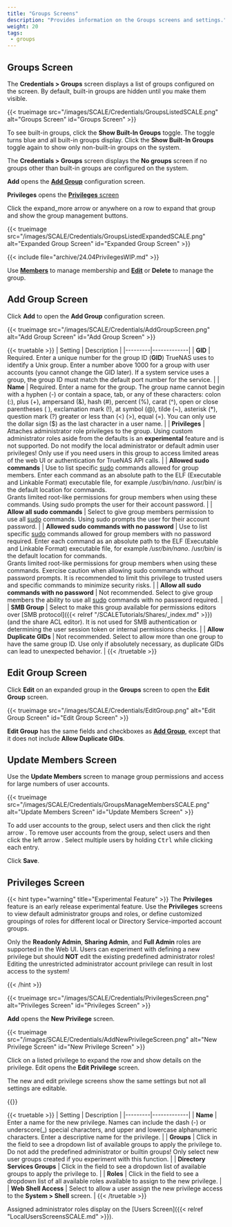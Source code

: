 ```yaml
---
title: "Groups Screens"
description: "Provides information on the Groups screens and settings."
weight: 20
tags:
 - groups
---
```


## Groups Screen

The **Credentials > Groups** screen displays a list of groups configured on the screen. By default, built-in groups are hidden until you make them visible.

{{< trueimage src="/images/SCALE/Credentials/GroupsListedSCALE.png" alt="Groups Screen" id="Groups Screen" >}}

To see built-in groups, click the **Show Built-In Groups** toggle.
The toggle turns blue and all built-in groups display. Click the **Show Built-In Groups** toggle again to show only non-built-in groups on the system.

The **Credentials > Groups** screen displays the **No groups** screen if no groups other than built-in groups are configured on the system.

**Add** opens the **[Add Group](#add-group-screen)** configuration screen.

**Privileges** opens the [**Privileges** screen](#privileges-screen)

Click the <span class="material-icons">expand_more</span> arrow or anywhere on a row to expand that group and show the group management buttons.

{{< trueimage src="/images/SCALE/Credentials/GroupsListedExpandedSCALE.png" alt="Expanded Group Screen" id="Expanded Group Screen" >}}

{{< include file="archive/24.04PrivilegesWIP.md" >}}

Use [**Members**](#update-members) to manage membership and [**Edit**](#edit-group) or **Delete** to manage the group.

## Add Group Screen

Click **Add** to open the **Add Group** configuration screen.

{{< trueimage src="/images/SCALE/Credentials/AddGroupScreen.png" alt="Add Group Screen" id="Add Group Screen" >}}

{{< truetable >}}
| Setting | Description |
|---------|-------------|
| **GID** | Required. Enter a unique number for the group ID (**GID**) TrueNAS uses to identify a Unix group. Enter a number above 1000 for a group with user accounts (you cannot change the GID later). If a system service uses a group, the group ID must match the default port number for the service. |
| **Name** | Required. Enter a name for the group. The group name cannot begin with a hyphen (-) or contain a space, tab, or any of these characters: colon (:), plus (+), ampersand (&), hash (#), percent (%), carat (^), open or close parentheses ( ), exclamation mark (!), at symbol (@), tilde (~), asterisk (*), question mark (?) greater or less than (<) (>), equal (=). You can only use the dollar sign ($) as the last character in a user name. |
| **Privileges** | Attaches administrator role privileges to the group. Using custom administrator roles aside from the defaults is an **experimental** feature and is not supported. Do not modify the local administrator or default admin user privileges! Only use if you need users in this group to access limited areas of the web UI or authentication for TrueNAS API calls. |
| **Allowed sudo commands** | Use to list specific [sudo](https://www.sudo.ws/) commands allowed for group members. Enter each command as an absolute path to the ELF (Executable and Linkable Format) executable file, for example */usr/bin/nano*. <file>/usr/bin/</file> is the default location for commands. <br> Grants limited root-like permissions for group members when using these commands. Using sudo prompts the user for their account password. |
| **Allow all sudo commands** | Select to give group members permission to use all [sudo](https://www.sudo.ws/) commands. Using sudo prompts the user for their account password. |
| **Allowed sudo commands with no password** | Use to list specific [sudo](https://www.sudo.ws/) commands allowed for group members with no password required. Enter each command as an absolute path to the ELF (Executable and Linkable Format) executable file, for example */usr/bin/nano*. <file>/usr/bin/</file> is the default location for commands. <br> Grants limited root-like permissions for group members when using these commands. Exercise caution when allowing sudo commands without password prompts. It is recommended to limit this privilege to trusted users and specific commands to minimize security risks. |
| **Allow all sudo commands with no password** | Not recommended. Select to give group members the ability to use all [sudo](https://www.sudo.ws/) commands with no password required. |
| **SMB Group** | Select to make this group available for permissions editors over [SMB protocol]({{< relref "/SCALETutorials/Shares/_index.md" >}}) (and the share ACL editor). It is not used for SMB authentication or determining the user session token or internal permissions checks. |
| **Allow Duplicate GIDs** | Not recommended. Select to allow more than one group to have the same group ID. Use only if absolutely necessary, as duplicate GIDs can lead to unexpected behavior. |
{{< /truetable >}}

## Edit Group Screen

Click **Edit** on an expanded group in the **Groups** screen to open the **Edit Group** screen.

{{< trueimage src="/images/SCALE/Credentials/EditGroup.png" alt="Edit Group Screen" id="Edit Group Screen" >}}

**Edit Group** has the same fields and checkboxes as [**Add Group**](#add-group-screen), except that it does not include **Allow Duplicate GIDs**.

## Update Members Screen

Use the **Update Members** screen to manage group permissions and access for large numbers of user accounts.

{{< trueimage src="/images/SCALE/Credentials/GroupsManageMembersSCALE.png" alt="Update Members Screen" id="Update Members Screen" >}}

To add user accounts to the group, select users and then click the right arrow <i class="fa fa-arrow-right" aria-hidden="true" title="Right Arrow"></i>.
To remove user accounts from the group, select users and then click the left arrow <i class="fa fa-arrow-left" aria-hidden="true" title="Left Arrow"></i>.
Select multiple users by holding <kbd>Ctrl</kbd> while clicking each entry.

Click **Save**.

## Privileges Screen

{{< hint type="warning" title="Experimental Feature" >}}
The **Privileges** feature is an early release experimental feature.
Use the **Privileges** screens to view default administrator groups and roles, or define customized groupings of roles for different local or Directory Service-imported account groups.

Only the **Readonly Admin**, **Sharing Admin**, and **Full Admin** roles are supported in the Web UI.
Users can experiment with defining a new privilege but should **NOT** edit the existing predefined administrator roles!
Editing the unrestricted administrator account privilege can result in lost access to the system!

{{< /hint >}}

{{< trueimage src="/images/SCALE/Credentials/PrivilegesScreen.png" alt="Privileges Screen" id="Privileges Screen" >}}

**Add** opens the **New Privilege** screen.

{{< trueimage src="/images/SCALE/Credentials/AddNewPrivilegeScreen.png" alt="New Privilege Screen" id="New Privilege Screen" >}}

Click on a listed privilege to expand the row and show details on the privilege.
Edit opens the **Edit Privilege** screen.

The new and edit privilege screens show the same settings but not all settings are editable.

{{<include file="/static/includes/addcolumnorganizer.md">}}

{{< truetable >}}
| Setting | Description |
|---------|-------------|
| **Name** | Enter a name for the new privilege. Names can include the dash (-) or underscore(_) special characters, and upper and lowercase alphanumeric characters. Enter a descriptive name for the privilege.  |
| **Groups** | Click in the field to see a dropdown list of available groups to apply the privilege to. Do not add the predefined administrator or builtin groups! Only select new user groups created if you experiment with this function. |
| **Directory Services Groups** | Click in the field to see a dropdown list of available groups to apply the privilege to. |
| **Roles** | Click in the field to see a dropdown list of all available roles available to assign to the new privilege. |
| **Web Shell Access** | Select to allow a user assign the new privilege access to the **System > Shell** screen.  |
{{< /truetable >}}

Assigned administrator roles display on the [Users Screen]({{< relref "LocalUsersScreensSCALE.md" >}}).
